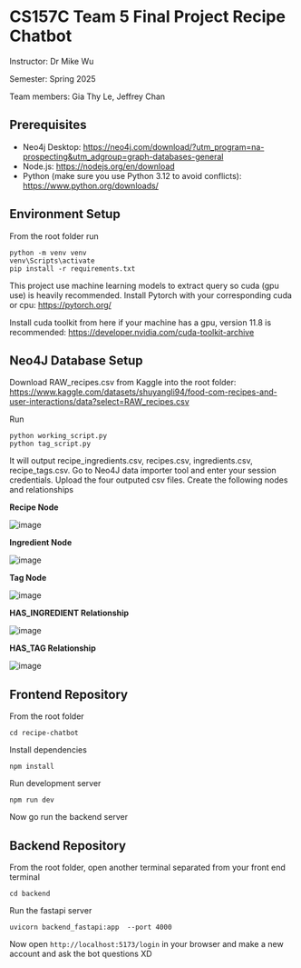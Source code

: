 # CS157C Team 5 Final Project Recipe Chatbot
Instructor: Dr Mike Wu

Semester: Spring 2025

Team members: Gia Thy Le, Jeffrey Chan

## Prerequisites
- Neo4j Desktop: https://neo4j.com/download/?utm_program=na-prospecting&utm_adgroup=graph-databases-general
- Node.js: https://nodejs.org/en/download
- Python (make sure you use Python 3.12 to avoid conflicts): https://www.python.org/downloads/

## Environment Setup
From the root folder run
```
python -m venv venv
venv\Scripts\activate
pip install -r requirements.txt
```
This project use machine learning models to extract query so cuda (gpu use) is heavily recommended. Install Pytorch with your corresponding cuda or cpu: https://pytorch.org/

Install cuda toolkit from here if your machine has a gpu, version 11.8 is recommended: https://developer.nvidia.com/cuda-toolkit-archive
## Neo4J Database Setup
Download RAW_recipes.csv from Kaggle into the root folder: https://www.kaggle.com/datasets/shuyangli94/food-com-recipes-and-user-interactions/data?select=RAW_recipes.csv

Run
```
python working_script.py
python tag_script.py
```
It will output recipe_ingredients.csv, recipes.csv, ingredients.csv, recipe_tags.csv. Go to Neo4J data importer tool and enter your session credentials. Upload the four outputed csv files. Create the following nodes and relationships

**Recipe Node**

![image](https://github.com/user-attachments/assets/6095ea57-bcd8-4760-9a6d-e2b34f02219f)

**Ingredient Node**

![image](https://github.com/user-attachments/assets/8a3b22c5-9c36-460a-9424-4b779069b255)

**Tag Node**

![image](https://github.com/user-attachments/assets/3fbbe58c-9f58-44dd-8f10-40acbd8e9ad6)

**HAS_INGREDIENT Relationship**

![image](https://github.com/user-attachments/assets/b558a03f-58d4-412a-b9d8-9b11075a1a69)


**HAS_TAG Relationship**

![image](https://github.com/user-attachments/assets/599fc055-e07c-4f04-be93-aaec9cf0bcdf)

## Frontend Repository
From the root folder
```
cd recipe-chatbot
```
Install dependencies
```
npm install
```
Run development server
```
npm run dev
```
Now go run the backend server
## Backend Repository
From the root folder, open another terminal separated from your front end terminal
```
cd backend
```
Run the fastapi server
```
uvicorn backend_fastapi:app  --port 4000
```
Now open ```http://localhost:5173/login``` in your browser and make a new account and ask the bot questions XD


